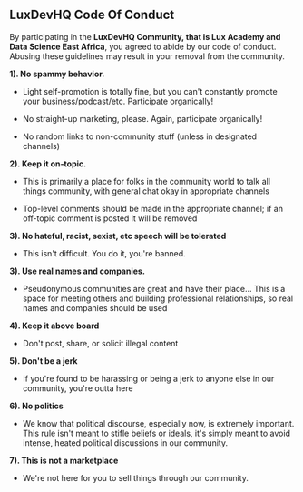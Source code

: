 ## **LuxDevHQ Code Of Conduct** 

By participating in the **LuxDevHQ Community, that is Lux Academy and Data Science East Africa**, you agreed to abide by our code of conduct. Abusing these guidelines may result in your removal from the community.

**1). No spammy behavior.**

- Light self-promotion is totally fine, but you can't constantly promote your business/podcast/etc. Participate organically!

- No straight-up marketing, please. Again, participate organically!

- No random links to non-community stuff (unless in designated channels)

**2). Keep it on-topic.**
- This is primarily a place for folks in the community world to talk all things community, with general chat okay in appropriate channels

- Top-level comments should be made in the appropriate channel; if an off-topic comment is posted it will be removed

**3). No hateful, racist, sexist, etc speech will be tolerated**
- This isn't difficult. You do it, you're banned.

**3). Use real names and companies.**
- Pseudonymous communities are great and have their place… This is a space for meeting others and building professional relationships, so real names and companies should be used

**4). Keep it above board**
- Don't post, share, or solicit illegal content

**5). Don't be a jerk**
- If you're found to be harassing or being a jerk to anyone else in our community, you're outta here

**6). No politics**
- We know that political discourse, especially now, is extremely important. This rule isn't meant to stifle beliefs or ideals, it's simply meant to avoid intense, heated political discussions in our community.

**7). This is not a marketplace**
- We're not here for you to sell things through our community.

